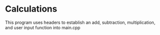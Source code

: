 # Calculations
This program uses headers to establish an add, subtraction, multiplication, and user input function into main.cpp
